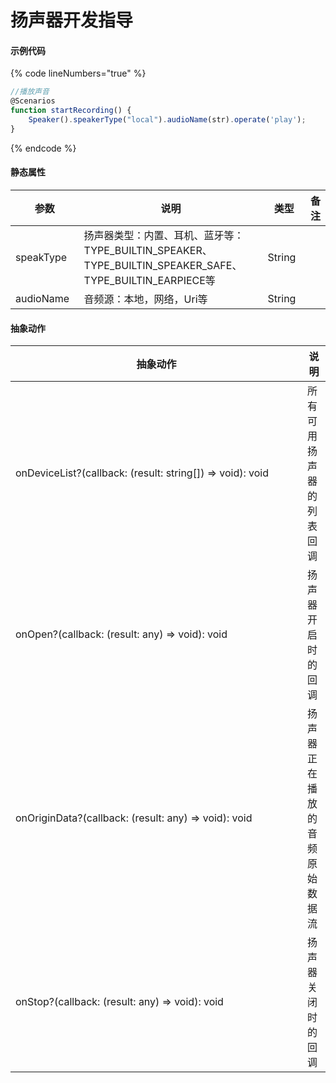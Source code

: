 # 扬声器开发指导

#### 示例代码

{% code lineNumbers="true" %}
```typescript
//播放声音
@Scenarios
function startRecording() {
    Speaker().speakerType("local").audioName(str).operate('play');
}
```
{% endcode %}

#### 静态属性

<table><thead><tr><th width="135">参数</th><th width="417">说明</th><th width="94">类型</th><th>备注</th></tr></thead><tbody><tr><td>speakType</td><td>扬声器类型：内置、耳机、蓝牙等：TYPE_BUILTIN_SPEAKER、TYPE_BUILTIN_SPEAKER_SAFE、TYPE_BUILTIN_EARPIECE等</td><td>String</td><td></td></tr><tr><td>audioName</td><td>音频源：本地，网络，Uri等</td><td>String</td><td></td></tr></tbody></table>

#### 抽象动作

<table><thead><tr><th width="451">抽象动作</th><th>说明</th></tr></thead><tbody><tr><td>onDeviceList?(callback: (result: string[]) => void): void</td><td>所有可用扬声器的列表回调</td></tr><tr><td>onOpen?(callback: (result: any) => void): void</td><td>扬声器开启时的回调</td></tr><tr><td>onOriginData?(callback: (result: any) => void): void</td><td>扬声器正在播放的音频原始数据流</td></tr><tr><td>onStop?(callback: (result: any) => void): void</td><td>扬声器关闭时的回调</td></tr></tbody></table>
